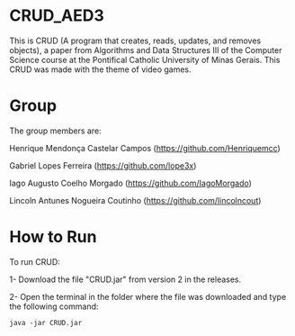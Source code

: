 # CRUD_AED3
This is CRUD (A program that creates, reads, updates, and removes objects), a paper from Algorithms and Data Structures III of the Computer Science course at the Pontifical Catholic University of Minas Gerais. This CRUD was made with the theme of video games.

# Group
The group members are:

Henrique Mendonça Castelar Campos (https://github.com/Henriquemcc)

Gabriel Lopes Ferreira (https://github.com/lope3x)

Iago Augusto Coelho Morgado (https://github.com/IagoMorgado)

Lincoln Antunes Nogueira Coutinho (https://github.com/lincolncout)

# How to Run
To run CRUD:

1- Download the file "CRUD.jar" from version 2 in the releases.

2- Open the terminal in the folder where the file was downloaded and type the following command:
```
java -jar CRUD.jar
```
